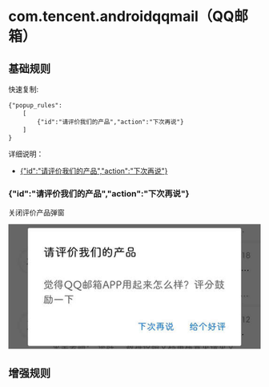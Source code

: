 # com.tencent.androidqqmail（QQ邮箱）

## 基础规则

快速复制:
```
{"popup_rules":
    [
        {"id":"请评价我们的产品","action":"下次再说"}
    ]
}
```
详细说明：
- [{"id":"请评价我们的产品","action":"下次再说"}](#id请评价我们的产品action下次再说)

### {"id":"请评价我们的产品","action":"下次再说"}
关闭评价产品弹窗

![](./assets/评价产品弹窗.jpg)


## 增强规则
